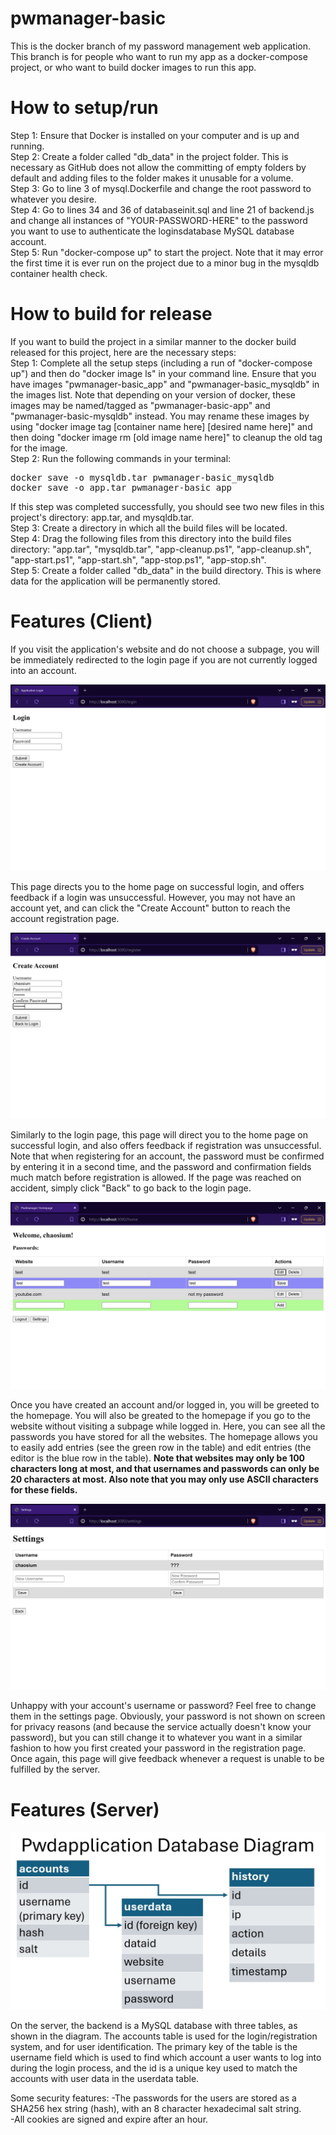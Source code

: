 # pwmanager-basic
This is the docker branch of my password management web application. This branch is for people who want to run my app as a docker-compose project, or who want to build docker images to run this app.

# How to setup/run
Step 1: Ensure that Docker is installed on your computer and is up and running.<br>
Step 2: Create a folder called "db_data" in the project folder. This is necessary as GitHub does not allow the committing of empty folders by default and adding files to the folder makes it unusable for a volume. <br>
Step 3: Go to line 3 of mysql.Dockerfile and change the root password to whatever you desire. <br>
Step 4: Go to lines 34 and 36 of databaseinit.sql and line 21 of backend.js and change all instances of "YOUR-PASSWORD-HERE" to the password you want to use to authenticate the loginsdatabase MySQL database account. <br>
Step 5: Run "docker-compose up" to start the project. Note that it may error the first time it is ever run on the project due to a minor bug in the mysqldb container health check. <br>

# How to build for release
If you want to build the project in a similar manner to the docker build released for this project, here are the necessary steps: <br>
Step 1: Complete all the setup steps (including a run of "docker-compose up") and then do "docker image ls" in your command line. Ensure that you have images "pwmanager-basic_app" and "pwmanager-basic_mysqldb" in the images list. Note that depending on your version of docker, these images may be named/tagged as "pwmanager-basic-app" and "pwmanager-basic-mysqldb" instead. You may rename these images by using "docker image tag [container name here] [desired name here]" and then doing "docker image rm [old image name here]" to cleanup the old tag for the image. <br>
Step 2: Run the following commands in your terminal:
<pre>
docker save -o mysqldb.tar pwmanager-basic_mysqldb
docker save -o app.tar pwmanager-basic_app
</pre>
If this step was completed successfully, you should see two new files in this project's directory: app.tar, and mysqldb.tar. <br>
Step 3: Create a directory in which all the build files will be located. <br>
Step 4: Drag the following files from this directory into the build files directory: "app.tar", "mysqldb.tar", "app-cleanup.ps1", "app-cleanup.sh", "app-start.ps1", "app-start.sh", "app-stop.ps1", "app-stop.sh". <br>
Step 5: Create a folder called "db_data" in the build directory. This is where data for the application will be permanently stored. <br>

# Features (Client)
If you visit the application's website and do not choose a subpage, you will be immediately redirected to the login page if you are not currently logged into an account.

![alt text](./images/login%20page.png)

This page directs you to the home page on successful login, and offers feedback if a login was unsuccessful. However, you may not have an account yet, and can click the "Create Account" button to reach the account registration page.

![alt text](./images/register%20page.png)

Similarly to the login page, this page will direct you to the home page on successful login, and also offers feedback if registration was unsuccessful. Note that when registering for an account, the password must be confirmed by entering it in a second time, and the password and confirmation fields much match before registration is allowed. If the page was reached on accident, simply click "Back" to go back to the login page.

![alt text](./images/home%20page.png)

Once you have created an account and/or logged in, you will be greeted to the homepage. You will also be greated to the homepage if you go to the website without visiting a subpage while logged in. Here, you can see all the passwords you have stored for all the websites. The homepage allows you to easily add entries (see the green row in the table) and edit entries (the editor is the blue row in the table). <b>Note that websites may only be 100 characters long at most, and that usernames and passwords can only be 20 characters at most. Also note that you may only use ASCII characters for these fields.</b>

![alt text](./images/settings%20page.png)

Unhappy with your account's username or password? Feel free to change them in the settings page. Obviously, your password is not shown on screen for privacy reasons (and because the service actually doesn't know your password), but you can still change it to whatever you want in a similar fashion to how you first created your password in the registration page. Once again, this page will give feedback whenever a request is unable to be fulfilled by the server.

# Features (Server)

![alt text](./images/database%20diagram.jpg)

On the server, the backend is a MySQL database with three tables, as shown in the diagram. The accounts table is used for the login/registration system, and for user identification. The primary key of the table is the username field which is used to find which account a user wants to log into during the login process, and the id is a unique key used to match the accounts with user data in the userdata table.

Some security features:
-The passwords for the users are stored as a SHA256 hex string (hash), with an 8 character hexadecimal salt string. <br>
-All cookies are signed and expire after an hour. 